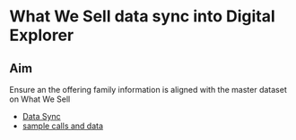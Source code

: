 # What We Sell data sync into Digital Explorer

## Aim 
Ensure an the offering family information is aligned with the master dataset on What We Sell

- [Data Sync](dataSync.md)
- [sample calls and data](calls&Data.md)